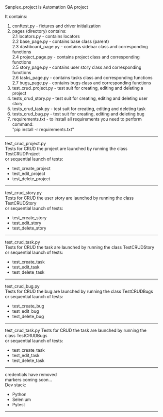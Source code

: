 Sanplex_project is Automation QA project<br>

It contains:
1. conftest.py - fixtures and driver initialization
2. pages (directory) contains: <br>
    2.1 locators.py - contains locators<br>
    2.2 base_page.py - contains base class (parent)<br>
    2.3 dashboard_page.py - contains sidebar class and corresponding functions<br>
    2.4 project_page.py - contains project class and corresponding functions<br>
    2.5 story_page.py - contains user story class and corresponding functions<br>
    2.6 tasks_page.py - contains tasks class and corresponding functions<br>
    2.7 bugs_page.py - contains bugs class and corresponding functions<br>
3. test_crud_project.py - test suit for creating, editing and deleting a project<br>
4. tests_crud_story.py - test suit for creating, editing and deleting user story<br>
5. tests_crud_task.py - test suit for creating, editing and deleting task<br>
6. tests_crud_bug.py - test suit for creating, editing and deleting bug<br>
7. requirements.txt - to install all requirements you need to perform command:<br>
    "pip install -r requirements.txt"<br>
----------------------------------------------------------------
test_crud_project.py<br>
Tests for CRUD the project are launched by running the class TestCRUDProject<br>
or sequential launch of tests:<br>
- test_create_project<br>
- test_edit_project<br>
- test_delete_project<br>
----------------------------------------------------------------
test_crud_story.py<br>
Tests for CRUD the user story are launched by running the class TestCRUDStory<br>
or sequential launch of tests:<br>
- test_create_story<br>
- test_edit_story<br>
- test_delete_story<br>
------------------------------------------------------------------
test_crud_task.py<br>
Tests for CRUD the task are launched by running the class TestCRUDStory<br>
or sequential launch of tests:<br>
- test_create_task<br>
- test_edit_task<br>
- test_delete_task<br>
-------------------------------------------------------------------
test_crud_bug.py<br>
Tests for CRUD the bug are launched by running the class TestCRUDBugs<br>
or sequential launch of tests:<br>
- test_create_bug<br>
- test_edit_bug<br>
- test_delete_bug<br>
---------------------------------------------------------------------
test_crud_task.py
Tests for CRUD the task are launched by running the class TestCRUDBugs<br>
or sequential launch of tests:<br>
- test_create_task<br>
- test_edit_task<br>
- test_delete_task<br>
---------------------------------------------------------------------
credentials have removed<br>
markers coming soon...<br>
Dev stack:<br>
- Python
- Selenium
- Pytest

---------------------------------------------------------------------